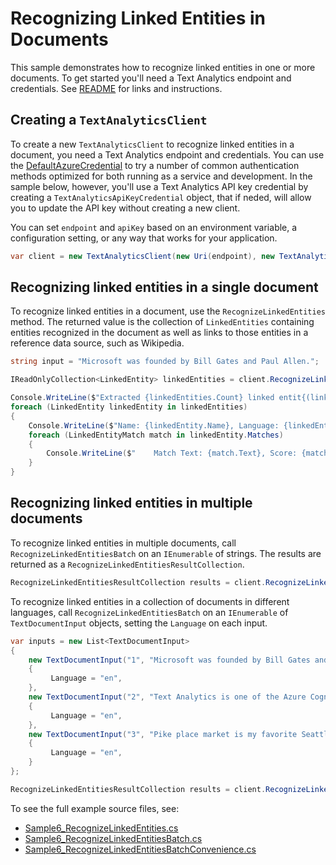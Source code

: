 # Recognizing Linked Entities in Documents
This sample demonstrates how to recognize linked entities in one or more documents. To get started you'll need a Text Analytics endpoint and credentials.  See [README][README] for links and instructions.

## Creating a `TextAnalyticsClient`

To create a new `TextAnalyticsClient` to recognize linked entities in a document, you need a Text Analytics endpoint and credentials.  You can use the [DefaultAzureCredential][DefaultAzureCredential] to try a number of common authentication methods optimized for both running as a service and development. In the sample below, however, you'll use a Text Analytics API key credential by creating a `TextAnalyticsApiKeyCredential` object, that if neded, will allow you to update the API key without creating a new client.

You can set `endpoint` and `apiKey` based on an environment variable, a configuration setting, or any way that works for your application.

```C# Snippet:TextAnalyticsSample6CreateClient
var client = new TextAnalyticsClient(new Uri(endpoint), new TextAnalyticsApiKeyCredential(apiKey));
```

## Recognizing linked entities in a single document

To recognize linked entities in a document, use the `RecognizeLinkedEntities` method.  The returned value is the collection of `LinkedEntities` containing entities recognized in the document as well as links to those entities in a reference data source, such as Wikipedia.

```C# Snippet:RecognizeLinkedEntities
string input = "Microsoft was founded by Bill Gates and Paul Allen.";

IReadOnlyCollection<LinkedEntity> linkedEntities = client.RecognizeLinkedEntities(input).Value;

Console.WriteLine($"Extracted {linkedEntities.Count} linked entit{(linkedEntities.Count > 1 ? "ies" : "y")}:");
foreach (LinkedEntity linkedEntity in linkedEntities)
{
    Console.WriteLine($"Name: {linkedEntity.Name}, Language: {linkedEntity.Language}, Data Source: {linkedEntity.DataSource}, Url: {linkedEntity.Url.ToString()}, Entity Id in Data Source: {linkedEntity.DataSourceEntityId}");
    foreach (LinkedEntityMatch match in linkedEntity.Matches)
    {
        Console.WriteLine($"    Match Text: {match.Text}, Score: {match.Score}");
    }
}
```

## Recognizing linked entities in multiple documents

To recognize linked entities in multiple documents, call `RecognizeLinkedEntitiesBatch` on an `IEnumerable` of strings.  The results are returned as a `RecognizeLinkedEntitiesResultCollection`.

```C# Snippet:TextAnalyticsSample6RecognizeLinkedEntitiesConvenience
RecognizeLinkedEntitiesResultCollection results = client.RecognizeLinkedEntitiesBatch(inputs);
```

To recognize linked entities in a collection of documents in different languages, call `RecognizeLinkedEntitiesBatch` on an `IEnumerable` of `TextDocumentInput` objects, setting the `Language` on each input.

```C# Snippet:TextAnalyticsSample6RecognizeLinkedEntitiesBatch
var inputs = new List<TextDocumentInput>
{
    new TextDocumentInput("1", "Microsoft was founded by Bill Gates and Paul Allen.")
    {
         Language = "en",
    },
    new TextDocumentInput("2", "Text Analytics is one of the Azure Cognitive Services.")
    {
         Language = "en",
    },
    new TextDocumentInput("3", "Pike place market is my favorite Seattle attraction.")
    {
         Language = "en",
    }
};

RecognizeLinkedEntitiesResultCollection results = client.RecognizeLinkedEntitiesBatch(inputs, new TextAnalyticsRequestOptions { IncludeStatistics = true });
```

To see the full example source files, see:

* [Sample6_RecognizeLinkedEntities.cs](https://github.com/Azure/azure-sdk-for-net/blob/master/sdk/textanalytics/Azure.AI.TextAnalytics/tests/samples/Sample6_RecognizeLinkedEntities.cs)
* [Sample6_RecognizeLinkedEntitiesBatch.cs](https://github.com/Azure/azure-sdk-for-net/blob/master/sdk/textanalytics/Azure.AI.TextAnalytics/tests/samples/Sample6_RecognizeLinkedEntitiesBatch.cs)
* [Sample6_RecognizeLinkedEntitiesBatchConvenience.cs](https://github.com/Azure/azure-sdk-for-net/blob/master/sdk/textanalytics/Azure.AI.TextAnalytics/tests/samples/Sample6_RecognizeLinkedEntitiesBatchConvenience.cs)

[DefaultAzureCredential]: https://github.com/Azure/azure-sdk-for-net/blob/master/sdk/identity/Azure.Identity/README.md
[README]: https://github.com/Azure/azure-sdk-for-net/blob/master/sdk/textanalytics/Azure.AI.TextAnalytics/README.md